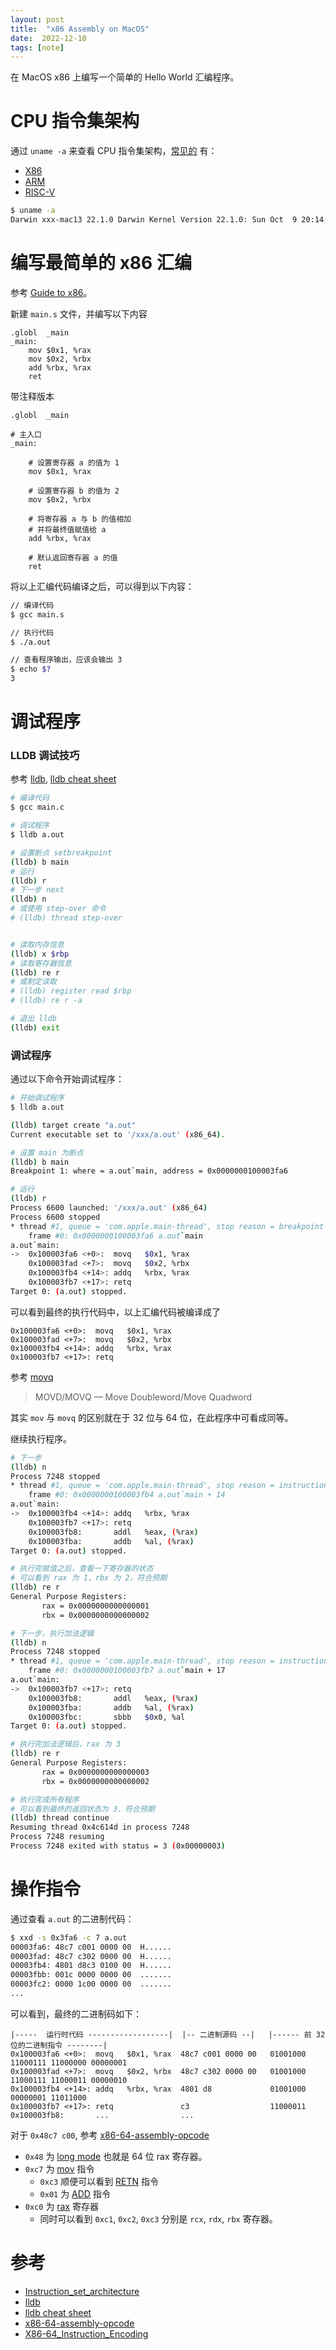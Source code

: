 ```yaml
---
layout: post
title:  "x86 Assembly on MacOS"
date:  2022-12-10
tags: [note]
---
```


  在 MacOS x86 上编写一个简单的 Hello World 汇编程序。

# CPU 指令集架构

  通过 `uname -a` 来查看 CPU 指令集架构，[常见的](https://en.wikipedia.org/wiki/Instruction_set_architecture) 有：
  * [X86](https://en.wikipedia.org/wiki/X86)
  * [ARM](https://en.wikipedia.org/wiki/ARM_architecture_family)
  * [RISC-V](https://en.wikipedia.org/wiki/RISC-V)

```sh
$ uname -a
Darwin xxx-mac13 22.1.0 Darwin Kernel Version 22.1.0: Sun Oct  9 20:14:54 PDT 2022; root:xnu-8792.41.9~2/RELEASE_X86_64 x86_64
```


# 编写最简单的 x86 汇编

  参考 [Guide to x86](https://web.stanford.edu/class/cs107/guide/x86-64.html)。

  新建 `main.s` 文件，并编写以下内容

```assembly
.globl	_main
_main:
	mov	$0x1, %rax
	mov	$0x2, %rbx
	add	%rbx, %rax
	ret
```

  带注释版本

```assembly
.globl	_main

# 主入口
_main:

	# 设置寄存器 a 的值为 1
	mov	$0x1, %rax

	# 设置寄存器 b 的值为 2
	mov	$0x2, %rbx

	# 将寄存器 a 与 b 的值相加
	# 并将最终值赋值给 a
	add	%rbx, %rax

	# 默认返回寄存器 a 的值
	ret
```

  将以上汇编代码编译之后，可以得到以下内容：

```sh
// 编译代码
$ gcc main.s

// 执行代码
$ ./a.out

// 查看程序输出，应该会输出 3
$ echo $?
3
```

# 调试程序

### LLDB 调试技巧

  参考 [lldb](https://lldb.llvm.org/use/map.html), [lldb cheat sheet](https://www.nesono.com/sites/default/files/lldb%20cheat%20sheet.pdf)

```sh
# 编译代码
$ gcc main.c

# 调试程序
$ lldb a.out

# 设置断点 setbreakpoint
(lldb) b main
# 运行
(lldb) r
# 下一步 next
(lldb) n
# 或使用 step-over 命令
# (lldb) thread step-over


# 读取内存信息
(lldb) x $rbp
# 读取寄存器信息
(lldb) re r
# 或制定读取
# (lldb) register read $rbp
# (lldb) re r -a

# 退出 lldb
(lldb) exit
```

### 调试程序

  通过以下命令开始调试程序：

```sh
# 开始调试程序
$ lldb a.out

(lldb) target create "a.out"
Current executable set to '/xxx/a.out' (x86_64).

# 设置 main 为断点
(lldb) b main
Breakpoint 1: where = a.out`main, address = 0x0000000100003fa6

# 运行
(lldb) r
Process 6600 launched: '/xxx/a.out' (x86_64)
Process 6600 stopped
* thread #1, queue = 'com.apple.main-thread', stop reason = breakpoint 1.1
    frame #0: 0x0000000100003fa6 a.out`main
a.out`main:
->  0x100003fa6 <+0>:  movq   $0x1, %rax
    0x100003fad <+7>:  movq   $0x2, %rbx
    0x100003fb4 <+14>: addq   %rbx, %rax
    0x100003fb7 <+17>: retq
Target 0: (a.out) stopped.
```


  可以看到最终的执行代码中，以上汇编代码被编译成了

```
0x100003fa6 <+0>:  movq   $0x1, %rax
0x100003fad <+7>:  movq   $0x2, %rbx
0x100003fb4 <+14>: addq   %rbx, %rax
0x100003fb7 <+17>: retq
```

  参考 [movq](https://www.felixcloutier.com/x86/movd:movq)
> MOVD/MOVQ — Move Doubleword/Move Quadword

  其实 `mov` 与 `movq` 的区别就在于 32 位与 64 位，在此程序中可看成同等。

  继续执行程序。

```sh
# 下一步
(lldb) n
Process 7248 stopped
* thread #1, queue = 'com.apple.main-thread', stop reason = instruction step over
    frame #0: 0x0000000100003fb4 a.out`main + 14
a.out`main:
->  0x100003fb4 <+14>: addq   %rbx, %rax
    0x100003fb7 <+17>: retq
    0x100003fb8:       addl   %eax, (%rax)
    0x100003fba:       addb   %al, (%rax)
Target 0: (a.out) stopped.

# 执行完赋值之后，查看一下寄存器的状态
# 可以看到 rax 为 1，rbx 为 2，符合预期
(lldb) re r
General Purpose Registers:
       rax = 0x0000000000000001
       rbx = 0x0000000000000002

# 下一步，执行加法逻辑
(lldb) n
Process 7248 stopped
* thread #1, queue = 'com.apple.main-thread', stop reason = instruction step over
    frame #0: 0x0000000100003fb7 a.out`main + 17
a.out`main:
->  0x100003fb7 <+17>: retq
    0x100003fb8:       addl   %eax, (%rax)
    0x100003fba:       addb   %al, (%rax)
    0x100003fbc:       sbbb   $0x0, %al
Target 0: (a.out) stopped.

# 执行完加法逻辑后，rax 为 3
(lldb) re r
General Purpose Registers:
       rax = 0x0000000000000003
       rbx = 0x0000000000000002

# 执行完成所有程序
# 可以看到最终的返回状态为 3，符合预期
(lldb) thread continue
Resuming thread 0x4c614d in process 7248
Process 7248 resuming
Process 7248 exited with status = 3 (0x00000003)
```


# 操作指令

  通过查看 `a.out` 的二进制代码：

```sh
$ xxd -s 0x3fa6 -c 7 a.out
00003fa6: 48c7 c001 0000 00  H......
00003fad: 48c7 c302 0000 00  H......
00003fb4: 4801 d8c3 0100 00  H......
00003fbb: 001c 0000 0000 00  .......
00003fc2: 0000 1c00 0000 00  .......
...
```

  可以看到，最终的二进制码如下：

```
|-----  运行时代码 ------------------|  |-- 二进制源码 --|   |------ 前 32 位的二进制指令 --------|
0x100003fa6 <+0>:  movq   $0x1, %rax  48c7 c001 0000 00   01001000 11000111 11000000 00000001
0x100003fad <+7>:  movq   $0x2, %rbx  48c7 c302 0000 00   01001000 11000111 11000011 00000010
0x100003fb4 <+14>: addq   %rbx, %rax  4801 d8             01001000 00000001 11011000
0x100003fb7 <+17>: retq               c3                  11000011
0x100003fb8:       ...                ...
```

  对于 `0x48c7 c00`, 参考 [x86-64-assembly-opcode](https://stackoverflow.com/questions/11180731/how-do-i-interpet-this-x86-64-assembly-opcode)

* `0x48` 为 [long mode](https://wiki.osdev.org/X86-64_Instruction_Encoding#REX_prefix) 也就是 64 位 rax 寄存器。
* `0xc7` 为 [mov](http://ref.x86asm.net/coder64.html#xC7) 指令
  * `0xc3` 顺便可以看到 [RETN](http://ref.x86asm.net/coder64.html#xC3) 指令
  * `0x01` 为 [ADD](http://ref.x86asm.net/coder64.html#x01) 指令
* `0xc0` 为 [rax](https://wiki.osdev.org/X86-64_Instruction_Encoding#64-bit_addressing) 寄存器
  * 同时可以看到 `0xc1`, `0xc2`, `0xc3` 分别是 `rcx`, `rdx`, `rbx` 寄存器。


# 参考

* [Instruction_set_architecture](https://en.wikipedia.org/wiki/Instruction_set_architecture)
* [lldb](https://lldb.llvm.org/use/map.html)
* [lldb cheat sheet](https://www.nesono.com/sites/default/files/lldb%20cheat%20sheet.pdf)
* [x86-64-assembly-opcode](https://stackoverflow.com/questions/11180731/how-do-i-interpet-this-x86-64-assembly-opcode)
* [X86-64_Instruction_Encoding](https://wiki.osdev.org/X86-64_Instruction_Encoding#64-bit_addressing)
